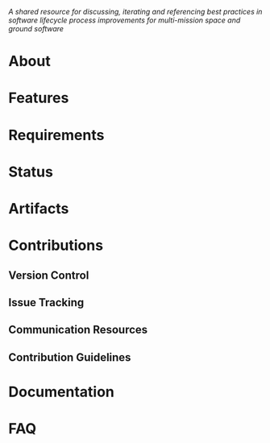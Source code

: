 _A shared resource for discussing, iterating and referencing best practices in software lifecycle process improvements for multi-mission space and ground software_

# About

# Features

# Requirements

# Status

# Artifacts

# Contributions

## Version Control

## Issue Tracking

## Communication Resources

## Contribution Guidelines

# Documentation

# FAQ
